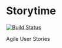 # Storytime

[![Build Status](https://travis-ci.org/davidspinat/storytime.svg)](https://travis-ci.org/davidspinat/storytime)

Agile User Stories
